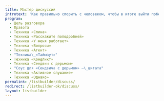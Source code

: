 ```yaml
---
title: Мастер дискуссий
introtext: 'Как правильно спорить с человеком, чтобы в итоге выйти победителем'
program:
  - Цель разговора
  - Правота
  - Техника «Спина»
  - Техника «Расскажите поподробней»
  - Техника «У меня работает»
  - Техника «Вопросы»
  - Техника «Агент»
  - "Техника\_«Таймаут»"
  - Техника «Конфликт»
  - Техника «Сендвич с дерьмом»
  - "Соус для «Сендвича с дерьмом» —\_цитата"
  - Техника «Активное слушание»
  - Техника «Однако»
permalink: /listbuilder/discuss/
redirect: /listbuilder-ok/discuss/
layout: listbuilder
---
```

